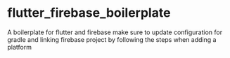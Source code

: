 #  flutter_firebase_boilerplate

A boilerplate for flutter and firebase make sure to update configuration for gradle and linking firebase project by following the steps when adding a platform